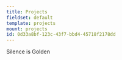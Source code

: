 ```yaml
---
title: Projects
fieldset: default
template: projects
mount: projects
id: 0d33a8bf-123c-43f7-bbd4-45718f2178dd
---
```

Silence is Golden